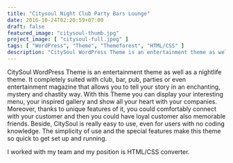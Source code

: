 ```yaml
---
title: "Citysoul Night Club Party Bars Lounge"
date: 2016-10-24T02:20:59+07:00
draft: false
featured_image: "citysoul-thumb.jpg"
project_image: [ "citysoul-full.jpeg" ]
tags: [ "WordPress", "Theme", "Themeforest", "HTML/CSS" ]
description: "CitySoul WordPress Theme is an entertainment theme as well as a nightlife theme. It completely suited with club, bar, pub, parties or even entertainment magazine that allows you to tell your story in an enchanting, mystery and chastity way."
---
```


CitySoul WordPress Theme is an entertainment theme as well as a nightlife theme. It completely suited with club, bar, pub, parties or even entertainment magazine that allows you to tell your story in an enchanting, mystery and chastity way. With this Theme you can display your interesting menu, your inspired gallery and show all your heart with your companies. Moreover, thanks to unique features of it, you could comfortably connect with your customer and then you could have loyal customer also memorable friends. Beside, CitySoul is really easy to use, even for users with no coding knowledge. The simplicity of use and the special features make this theme so quick to get set up and running.

I worked with my team and my position is HTML/CSS converter.